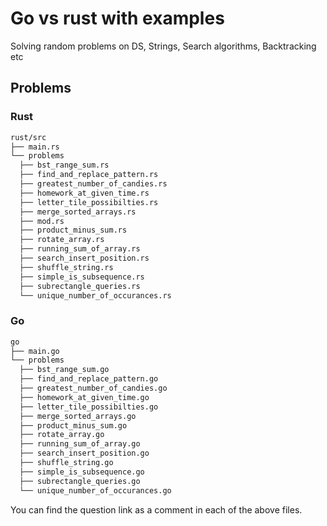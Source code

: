 # Go vs rust with examples

Solving random problems on DS, Strings, Search algorithms, Backtracking etc

## Problems

### Rust

```sh
rust/src
├── main.rs
└── problems
  ├── bst_range_sum.rs
  ├── find_and_replace_pattern.rs
  ├── greatest_number_of_candies.rs
  ├── homework_at_given_time.rs
  ├── letter_tile_possibilties.rs
  ├── merge_sorted_arrays.rs
  ├── mod.rs
  ├── product_minus_sum.rs
  ├── rotate_array.rs
  ├── running_sum_of_array.rs
  ├── search_insert_position.rs
  ├── shuffle_string.rs
  ├── simple_is_subsequence.rs
  ├── subrectangle_queries.rs
  └── unique_number_of_occurances.rs
```

### Go

```sh
go
├── main.go
└── problems
  ├── bst_range_sum.go
  ├── find_and_replace_pattern.go
  ├── greatest_number_of_candies.go
  ├── homework_at_given_time.go
  ├── letter_tile_possibilties.go
  ├── merge_sorted_arrays.go
  ├── product_minus_sum.go
  ├── rotate_array.go
  ├── running_sum_of_array.go
  ├── search_insert_position.go
  ├── shuffle_string.go
  ├── simple_is_subsequence.go
  ├── subrectangle_queries.go
  └── unique_number_of_occurances.go
```

You can find the question link as a comment in each of the above files.